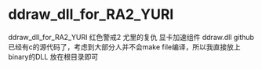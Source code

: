 # ddraw_dll_for_RA2_YURI
ddraw_dll_for_RA2_YURI
红色警戒2 尤里的复仇 显卡加速组件 ddraw.dll
github已经有c的源代码了，考虑到大部分人并不会make file编译，所以我直接放上binary的DLL
放在根目录即可
